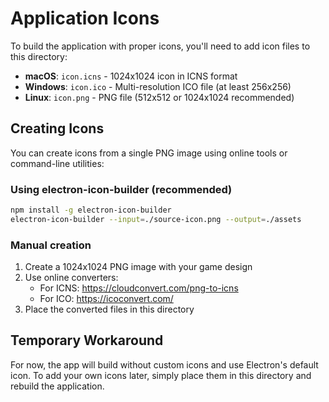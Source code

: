 # Application Icons

To build the application with proper icons, you'll need to add icon files to this directory:

- **macOS**: `icon.icns` - 1024x1024 icon in ICNS format
- **Windows**: `icon.ico` - Multi-resolution ICO file (at least 256x256)
- **Linux**: `icon.png` - PNG file (512x512 or 1024x1024 recommended)

## Creating Icons

You can create icons from a single PNG image using online tools or command-line utilities:

### Using electron-icon-builder (recommended)
```bash
npm install -g electron-icon-builder
electron-icon-builder --input=./source-icon.png --output=./assets
```

### Manual creation
1. Create a 1024x1024 PNG image with your game design
2. Use online converters:
   - For ICNS: https://cloudconvert.com/png-to-icns
   - For ICO: https://icoconvert.com/
3. Place the converted files in this directory

## Temporary Workaround

For now, the app will build without custom icons and use Electron's default icon. To add your own icons later, simply place them in this directory and rebuild the application.
